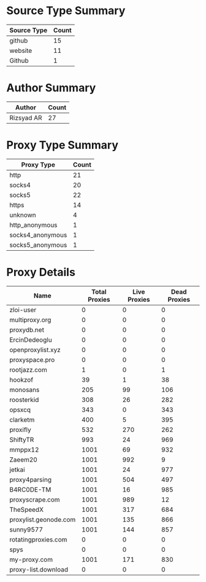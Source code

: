 # Source Type Summary

| Source Type | Count |
|-------------|-------|
| github | 15 |
| website | 11 |
| Github | 1 |


# Author Summary

| Author | Count |
|--------|-------|
| Rizsyad AR | 27 |


# Proxy Type Summary

| Proxy Type | Count |
|------------|-------|
| http | 21 |
| socks4 | 20 |
| socks5 | 22 |
| https | 14 |
| unknown | 4 |
| http_anonymous | 1 |
| socks4_anonymous | 1 |
| socks5_anonymous | 1 |


# Proxy Details

| Name | Total Proxies | Live Proxies | Dead Proxies |
|------|---------------|--------------|---------------|
| zloi-user | 0 | 0 | 0 |
| multiproxy.org | 0 | 0 | 0 |
| proxydb.net | 0 | 0 | 0 |
| ErcinDedeoglu | 0 | 0 | 0 |
| openproxylist.xyz | 0 | 0 | 0 |
| proxyspace.pro | 0 | 0 | 0 |
| rootjazz.com | 1 | 0 | 1 |
| hookzof | 39 | 1 | 38 |
| monosans | 205 | 99 | 106 |
| roosterkid | 308 | 26 | 282 |
| opsxcq | 343 | 0 | 343 |
| clarketm | 400 | 5 | 395 |
| proxifly | 532 | 270 | 262 |
| ShiftyTR | 993 | 24 | 969 |
| mmppx12 | 1001 | 69 | 932 |
| Zaeem20 | 1001 | 992 | 9 |
| jetkai | 1001 | 24 | 977 |
| proxy4parsing | 1001 | 504 | 497 |
| B4RC0DE-TM | 1001 | 16 | 985 |
| proxyscrape.com | 1001 | 989 | 12 |
| TheSpeedX | 1001 | 317 | 684 |
| proxylist.geonode.com | 1001 | 135 | 866 |
| sunny9577 | 1001 | 144 | 857 |
| rotatingproxies.com | 0 | 0 | 0 |
| spys | 0 | 0 | 0 |
| my-proxy.com | 1001 | 171 | 830 |
| proxy-list.download | 0 | 0 | 0 |
